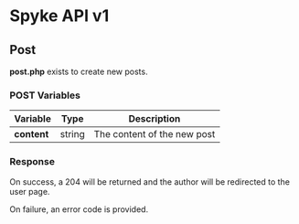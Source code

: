 # Spyke API v1
## Post

**post.php** exists to create new posts.

### POST Variables
| Variable		| Type   | Description					|
| -------------	| ------ | ----------------------------	|
| **content**	| string | The content of the new post	|

### Response
On success, a 204 will be returned and the author will be
redirected to the user page.

On failure, an error code is provided.